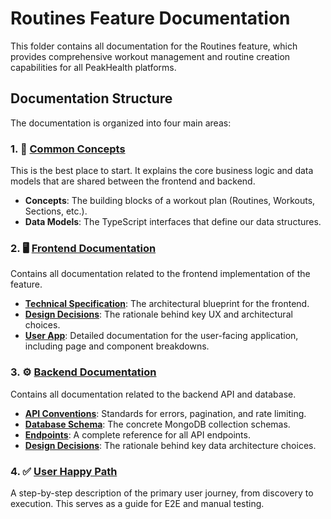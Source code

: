 # Routines Feature Documentation

This folder contains all documentation for the Routines feature, which provides comprehensive workout management and routine creation capabilities for all PeakHealth platforms.

## Documentation Structure

The documentation is organized into four main areas:

### 1. 🧠 [Common Concepts](./common/)

This is the best place to start. It explains the core business logic and data models that are shared between the frontend and backend.

- **Concepts**: The building blocks of a workout plan (Routines, Workouts, Sections, etc.).
- **Data Models**: The TypeScript interfaces that define our data structures.

### 2. 🖥️ [Frontend Documentation](./frontend/)

Contains all documentation related to the frontend implementation of the feature.

- **[Technical Specification](./frontend/technical-spec.md)**: The architectural blueprint for the frontend.
- **[Design Decisions](./frontend/design-decisions.md)**: The rationale behind key UX and architectural choices.
- **[User App](./frontend/user-app/)**: Detailed documentation for the user-facing application, including page and component breakdowns.

### 3. ⚙️ [Backend Documentation](./backend/)

Contains all documentation related to the backend API and database.

- **[API Conventions](./backend/api-conventions.md)**: Standards for errors, pagination, and rate limiting.
- **[Database Schema](./backend/database-schema/)**: The concrete MongoDB collection schemas.
- **[Endpoints](./backend/endpoints.md)**: A complete reference for all API endpoints.
- **[Design Decisions](./backend/design-decisions.md)**: The rationale behind key data architecture choices.

### 4. ✅ [User Happy Path](./user-happy-path.md)

A step-by-step description of the primary user journey, from discovery to execution. This serves as a guide for E2E and manual testing.
